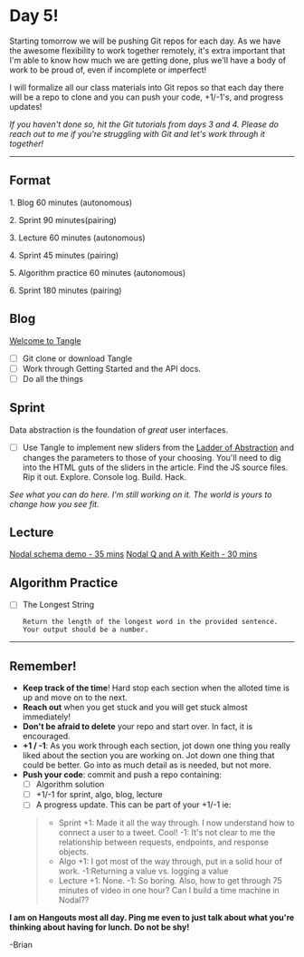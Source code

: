 # Day 5!

Starting tomorrow we will be pushing Git repos for each day. As we have the awesome flexibility to work together remotely, it's extra important that I'm able to know how much we are getting done, plus we'll have a body of work to be proud of, even if incomplete or imperfect!

I will formalize all our class materials into Git repos so that each day there will be a repo to clone and you can push your code, +1/-1's, and progress updates!

_If you haven't done so, hit the Git tutorials from days 3 and 4.
Please do reach out to me if you're struggling with Git and let's work through it together!_

---
## Format
1\. Blog 60 minutes (autonomous)

2\. Sprint 90 minutes(pairing)

3\. Lecture 60 minutes (autonomous)

4\. Sprint 45 minutes (pairing)

5\. Algorithm practice 60 minutes (autonomous)

6\. Sprint 180 minutes (pairing)

## Blog

[Welcome to Tangle](http://worrydream.com/Tangle/)

- [ ] Git clone or download Tangle
- [ ] Work through Getting Started and the API docs.
- [ ] Do all the things

## Sprint
Data abstraction is the foundation of _great_ user interfaces.

+ [ ] Use Tangle to implement new sliders from the [Ladder of Abstraction](http://worrydream.com/LadderOfAbstraction/) and changes the parameters to those of your choosing. You'll need to dig into the HTML guts of the sliders in the article. Find the JS source files. Rip it out. Explore. Console log. Build. Hack.

_See what you can do here. I'm still working on it. The world is yours to change how you see fit._

## Lecture
[Nodal schema demo - 35 mins](https://drive.google.com/file/d/0B_-ER6NIoZe0ZzhwS3BWeTNmVE0/view)
[Nodal Q and A with Keith - 30 mins](https://drive.google.com/folderview?id=0B9Ra_nUEBLqhSmloX0t2VmxnZFk&usp=drive_web#list)

## Algorithm Practice
+ [ ] The Longest String

      Return the length of the longest word in the provided sentence. Your output should be a number.

----

## Remember!
+ **Keep track of the time**! Hard stop each section when the alloted time is up and move on to the next.
+ **Reach out** when you get stuck and you will get stuck almost immediately!
+ **Don't be afraid to delete** your repo and start over. In fact, it is encouraged.
+ **+1 / -1**: As you work through each section, jot down one thing you really liked about the section you are working on. Jot down one thing that could be better. Go into as much detail as is needed, but not more.
+ **Push your code**: commit and push a repo containing:
  + [ ] Algorithm solution
  + [ ] +1/-1 for sprint, algo, blog, lecture
  + [ ] A progress update. This can be part of your +1/-1 ie:
  > + Sprint +1: Made it all the way through. I now understand how to connect a user to a tweet. Cool! -1: It's not clear to me the relationship between requests, endpoints, and response objects.
  > + Algo +1: I got most of the way through, put in a solid hour of work. -1:Returning a value vs. logging a value
  > + Lecture +1: None.  -1: So boring. Also, how to get through 75 minutes of video in one hour? Can I build a time machine in Nodal??
  >

**I am on Hangouts most all day. Ping me even to just talk about what you're thinking about having for lunch. Do not be shy!**

-Brian
